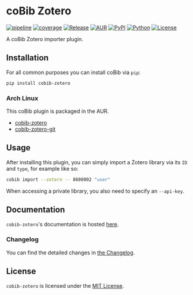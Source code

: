 # coBib Zotero

[![pipeline](https://gitlab.com/cobib/cobib-zotero/badges/master/pipeline.svg)](https://gitlab.com/cobib/cobib-zotero/-/pipelines)
[![coverage](https://gitlab.com/cobib/cobib-zotero/badges/master/coverage.svg)](https://gitlab.com/cobib/cobib-zotero/-/graphs/master/charts)
[![Release](https://img.shields.io/gitlab/v/release/cobib/cobib-zotero?label=Release&logo=gitlab)](https://gitlab.com/cobib/cobib-zotero/-/releases/)
[![AUR](https://img.shields.io/aur/version/cobib-zotero?label=AUR&logo=archlinux)](https://aur.archlinux.org/packages/cobib-zotero)
[![PyPI](https://img.shields.io/pypi/v/cobib-zotero?label=PyPI&logo=pypi)](https://pypi.org/project/cobib-zotero/)
[![Python](https://img.shields.io/python/required-version-toml?tomlFilePath=https://gitlab.com/cobib/cobib-zotero/-/raw/master/pyproject.toml?ref_type=heads?label=Python&label=Python&logo=python)](https://gitlab.com/cobib/cobib-zotero/-/blob/master/pyproject.toml)
[![License](https://img.shields.io/gitlab/license/cobib/cobib-zotero?label=License)](https://gitlab.com/cobib/cobib-zotero/-/blob/master/LICENSE.txt)

A coBib Zotero importer plugin.


## Installation

For all common purposes you can install coBib via `pip`:

```
pip install cobib-zotero
```


### Arch Linux

This coBib plugin is packaged in the AUR.
* [cobib-zotero](https://aur.archlinux.org/packages/cobib-zotero/)
* [cobib-zotero-git](https://aur.archlinux.org/packages/cobib-zotero-git/)

## Usage

After installing this plugin, you can simply import a Zotero library via its `ID` and `type`, for example like so:
```bash
cobib import --zotero -- 8608002 "user"
```
When accessing a private library, you also need to specify an `--api-key`.


## Documentation

`cobib-zotero`'s documentation is hosted [here](https://cobib.gitlab.io/cobib-zotero/cobib_zotero.html).

### Changelog

You can find the detailed changes in [the Changelog](https://gitlab.com/cobib/cobib-zotero/-/blob/master/CHANGELOG.md).


## License

`cobib-zotero` is licensed under the [MIT License](https://gitlab.com/cobib/cobib-zotero/-/blob/master/LICENSE.txt).

[//]: # ( vim: set ft=markdown tw=0: )
